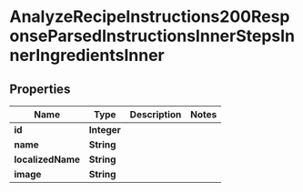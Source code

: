 

# AnalyzeRecipeInstructions200ResponseParsedInstructionsInnerStepsInnerIngredientsInner

## Properties

Name | Type | Description | Notes
------------ | ------------- | ------------- | -------------
**id** | **Integer** |  | 
**name** | **String** |  | 
**localizedName** | **String** |  | 
**image** | **String** |  | 




